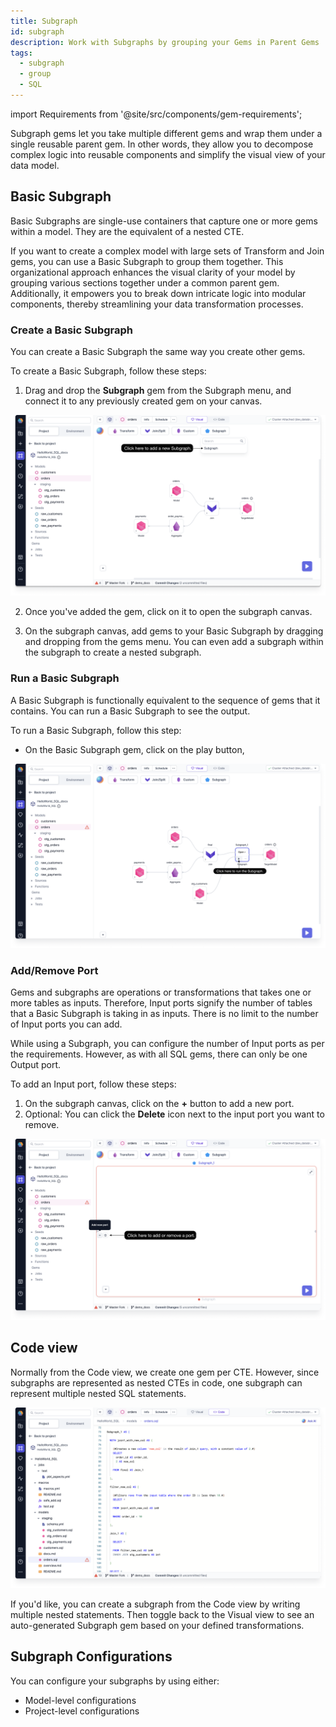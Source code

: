 ```yaml
---
title: Subgraph
id: subgraph
description: Work with Subgraphs by grouping your Gems in Parent Gems
tags:
  - subgraph
  - group
  - SQL
---
```


import Requirements from '@site/src/components/gem-requirements';

<Requirements
  python_package_name=""
  python_package_version=""
  scala_package_name=""
  scala_package_version=""
  scala_lib=""
  python_lib=""
  uc_single="14.3+"
  uc_shared="14.3+"
  livy="3.0.1"
/>

Subgraph gems let you take multiple different gems and wrap them under a single reusable parent gem. In other words, they allow you to decompose complex logic into reusable components and simplify the visual view of your data model.

## Basic Subgraph

Basic Subgraphs are single-use containers that capture one or more gems within a model. They are the equivalent of a nested CTE.

If you want to create a complex model with large sets of Transform and Join gems, you can use a Basic Subgraph to group them together. This organizational approach enhances the visual clarity of your model by grouping various sections together under a common parent gem. Additionally, it empowers you to break down intricate logic into modular components, thereby streamlining your data transformation processes.

### Create a Basic Subgraph

You can create a Basic Subgraph the same way you create other gems.

To create a Basic Subgraph, follow these steps:

1. Drag and drop the **Subgraph** gem from the Subgraph menu, and connect it to any previously created gem on your canvas.

![create_basic_subgraph](img/create-subgraph.png)

2. Once you've added the gem, click on it to open the subgraph canvas.

3. On the subgraph canvas, add gems to your Basic Subgraph by dragging and dropping from the gems menu. You can even add a subgraph within the subgraph to create a nested subgraph.

### Run a Basic Subgraph

A Basic Subgraph is functionally equivalent to the sequence of gems that it contains. You can run a Basic Subgraph to see the output.

To run a Basic Subgraph, follow this step:

- On the Basic Subgraph gem, click on the play button,

![run_basic_subgraph](img/run-subgraph.png)

### Add/Remove Port

Gems and subgraphs are operations or transformations that takes one or more tables as inputs. Therefore, Input ports signify the number of tables that a Basic Subgraph is taking in as inputs. There is no limit to the number of Input ports you can add.

While using a Subgraph, you can configure the number of Input ports as per the requirements. However, as with all SQL gems, there can only be one Output port.

To add an Input port, follow these steps:

1. On the subgraph canvas, click on the **+** button to add a new port.
2. Optional: You can click the **Delete** icon next to the input port you want to remove.

![add_remove_port](img/add-remove-subgraph-port.png)

## Code view

Normally from the Code view, we create one gem per CTE. However, since subgraphs are represented as nested CTEs in code, one subgraph can represent multiple nested SQL statements.

![subgraph_code_view](img/subgraph-code-view.png)

If you'd like, you can create a subgraph from the Code view by writing multiple nested statements. Then toggle back to the Visual view to see an auto-generated Subgraph gem based on your defined transformations.

## Subgraph Configurations

You can configure your subgraphs by using either:

- Model-level configurations
- Project-level configurations
